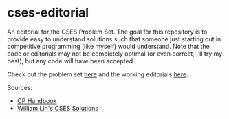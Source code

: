 # cses-editorial
An editorial for the CSES Problem Set. The goal for this repository is to provide easy to understand solutions such that someone just starting out in competitive programming (like myself) would understand. Note that the code or editorials may not be completely optimal (or even correct, I'll try my best), but any code will have been accepted.

Check out the problem set [here](www.cses.fi/problemset) and the working editorials [here](editorials/home.md).

Sources:
- [CP Handbook](https://www.cses.fi/book/book.pdf)
- [William Lin's CSES Solutions](https://www.youtube.com/watch?v=dZ_6MS14Mg4)


